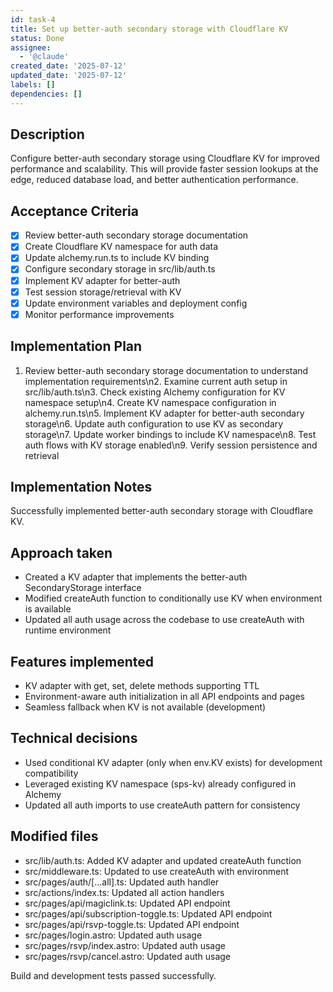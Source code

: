 ```yaml
---
id: task-4
title: Set up better-auth secondary storage with Cloudflare KV
status: Done
assignee:
  - '@claude'
created_date: '2025-07-12'
updated_date: '2025-07-12'
labels: []
dependencies: []
---
```


## Description

Configure better-auth secondary storage using Cloudflare KV for improved performance and scalability. This will provide faster session lookups at the edge, reduced database load, and better authentication performance.

## Acceptance Criteria

- [x] Review better-auth secondary storage documentation
- [x] Create Cloudflare KV namespace for auth data
- [x] Update alchemy.run.ts to include KV binding
- [x] Configure secondary storage in src/lib/auth.ts
- [x] Implement KV adapter for better-auth
- [x] Test session storage/retrieval with KV
- [x] Update environment variables and deployment config
- [x] Monitor performance improvements

## Implementation Plan

1. Review better-auth secondary storage documentation to understand implementation requirements\n2. Examine current auth setup in src/lib/auth.ts\n3. Check existing Alchemy configuration for KV namespace setup\n4. Create KV namespace configuration in alchemy.run.ts\n5. Implement KV adapter for better-auth secondary storage\n6. Update auth configuration to use KV as secondary storage\n7. Update worker bindings to include KV namespace\n8. Test auth flows with KV storage enabled\n9. Verify session persistence and retrieval

## Implementation Notes

Successfully implemented better-auth secondary storage with Cloudflare KV.

## Approach taken
- Created a KV adapter that implements the better-auth SecondaryStorage interface
- Modified createAuth function to conditionally use KV when environment is available
- Updated all auth usage across the codebase to use createAuth with runtime environment

## Features implemented
- KV adapter with get, set, delete methods supporting TTL
- Environment-aware auth initialization in all API endpoints and pages
- Seamless fallback when KV is not available (development)

## Technical decisions
- Used conditional KV adapter (only when env.KV exists) for development compatibility
- Leveraged existing KV namespace (sps-kv) already configured in Alchemy
- Updated all auth imports to use createAuth pattern for consistency

## Modified files
- src/lib/auth.ts: Added KV adapter and updated createAuth function
- src/middleware.ts: Updated to use createAuth with environment
- src/pages/auth/[...all].ts: Updated auth handler
- src/actions/index.ts: Updated all action handlers
- src/pages/api/magiclink.ts: Updated API endpoint
- src/pages/api/subscription-toggle.ts: Updated API endpoint  
- src/pages/api/rsvp-toggle.ts: Updated API endpoint
- src/pages/login.astro: Updated auth usage
- src/pages/rsvp/index.astro: Updated auth usage
- src/pages/rsvp/cancel.astro: Updated auth usage

Build and development tests passed successfully.
